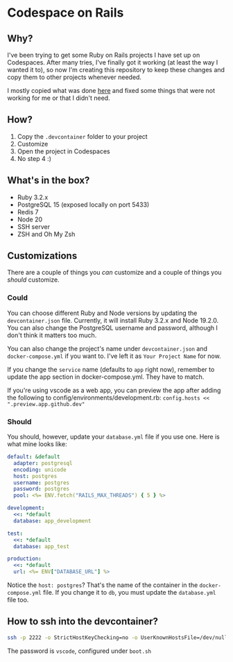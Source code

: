 # Codespace on Rails

## Why?

I've been trying to get some Ruby on Rails projects I have set up on Codespaces. After many tries, I've finally got it working (at least the way I wanted it to), so now I'm creating this repository to keep these changes and copy them to other projects whenever needed.

I mostly copied what was done [here](https://github.com/microsoft/vscode-dev-containers/tree/main/containers/ruby-rails-postgres) and fixed some things that were not working for me or that I didn't need.

## How?

1. Copy the `.devcontainer` folder to your project
2. Customize
3. Open the project in Codespaces
4. No step 4 :)

## What's in the box?

- Ruby 3.2.x
- PostgreSQL 15 (exposed locally on port 5433)
- Redis 7
- Node 20
- SSH server
- ZSH and Oh My Zsh

## Customizations

There are a couple of things you _can_ customize and a couple of things you _should_ customize.

### Could

You can choose different Ruby and Node versions by updating the `devcontainer.json` file. Currently, it will install Ruby 3.2.x and Node 19.2.0. You can also change the PostgreSQL username and password, although I don't think it matters too much.

You can also change the project's name under `devcontainer.json` and `docker-compose.yml` if you want to. I've left it as `Your Project Name` for now.

If you change the `service` name (defaults to `app` right now), remember to update the app section in docker-compose.yml. They have to match.

If you're using vscode as a web app, you can preview the app after adding the following to config/environments/development.rb: `config.hosts <<  ".preview.app.github.dev"`

### Should

You should, however, update your `database.yml` file if you use one. Here is what mine looks like:

```yaml
default: &default
  adapter: postgresql
  encoding: unicode
  host: postgres
  username: postgres
  password: postgres
  pool: <%= ENV.fetch("RAILS_MAX_THREADS") { 5 } %>

development:
  <<: *default
  database: app_development

test:
  <<: *default
  database: app_test

production:
  <<: *default
  url: <%= ENV["DATABASE_URL"] %>
```

Notice the `host: postgres`? That's the name of the container in the `docker-compose.yml` file. If you change it to `db`, you must update the `database.yml` file too.

## How to ssh into the devcontainer?

```bash
ssh -p 2222 -o StrictHostKeyChecking=no -o UserKnownHostsFile=/dev/null -o GlobalKnownHostsFile=/dev/null vscode@localhost
```

The password is `vscode`, configured under `boot.sh`
